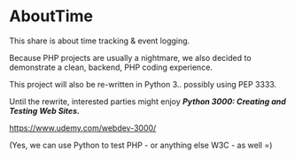 # AboutTime
This share is about time tracking &amp; event logging.

Because PHP projects are usually a nightmare, we also decided to demonstrate a clean, backend, PHP coding experience. 

This project will also be re-written in Python 3.. possibly using PEP 3333. 

Until the rewrite, interested parties might enjoy ***Python 3000: Creating and Testing Web Sites.***

https://www.udemy.com/webdev-3000/

(Yes, we can use Python to test PHP - or anything else W3C - as well =)


